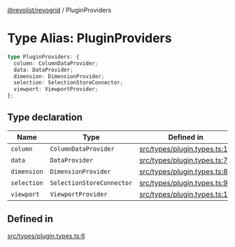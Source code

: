 [@revolist/revogrid](README.md) / PluginProviders

# Type Alias: PluginProviders

```ts
type PluginProviders: {
  column: ColumnDataProvider;
  data: DataProvider;
  dimension: DimensionProvider;
  selection: SelectionStoreConnector;
  viewport: ViewportProvider;
};
```

## Type declaration

| Name | Type | Defined in |
| ------ | ------ | ------ |
| `column` | `ColumnDataProvider` | [src/types/plugin.types.ts:10](https://github.com/revolist/revogrid/blob/5b9d5acc12b1e8b58b94bf47dcbc001b6b394655/src/types/plugin.types.ts#L10) |
| `data` | `DataProvider` | [src/types/plugin.types.ts:7](https://github.com/revolist/revogrid/blob/5b9d5acc12b1e8b58b94bf47dcbc001b6b394655/src/types/plugin.types.ts#L7) |
| `dimension` | `DimensionProvider` | [src/types/plugin.types.ts:8](https://github.com/revolist/revogrid/blob/5b9d5acc12b1e8b58b94bf47dcbc001b6b394655/src/types/plugin.types.ts#L8) |
| `selection` | `SelectionStoreConnector` | [src/types/plugin.types.ts:9](https://github.com/revolist/revogrid/blob/5b9d5acc12b1e8b58b94bf47dcbc001b6b394655/src/types/plugin.types.ts#L9) |
| `viewport` | `ViewportProvider` | [src/types/plugin.types.ts:11](https://github.com/revolist/revogrid/blob/5b9d5acc12b1e8b58b94bf47dcbc001b6b394655/src/types/plugin.types.ts#L11) |

## Defined in

[src/types/plugin.types.ts:6](https://github.com/revolist/revogrid/blob/5b9d5acc12b1e8b58b94bf47dcbc001b6b394655/src/types/plugin.types.ts#L6)

